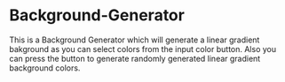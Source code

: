 # Background-Generator
This is a Background Generator which will generate a linear gradient bakground as you can select colors from the input color button.
Also you can press the button to generate randomly generated linear gradient background colors.
